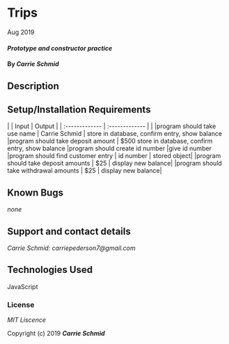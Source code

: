 # Trips

Aug 2019




#### _Prototype and constructor practice_

#### By _**Carrie Schmid**_

## Description


## Setup/Installation Requirements





|                         | Input             | Output          |
| :------------- | :-------------       |                   |
|program should take use name           | Carrie Schmid     | store in database, confirm entry, show balance
|program should take deposit amount     | $500                store in database, confirm entry, show balance
|program should create id number                           |give id number
|program should find customer entry     | id number         | stored object|
|program should take deposit amounts    | $25               | display new balance|
|program should take withdrawal amounts | $25               | display new balance|

## Known Bugs

_none_



## Support and contact details


_Carrie Schmid: carriepederson7@gmail.com_

## Technologies Used

JavaScript

### License

*MIT Liscence*

Copyright (c) 2019 **_Carrie Schmid_**


